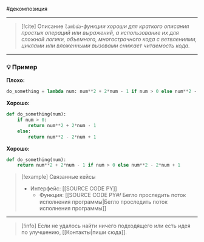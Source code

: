 #декомпозиция 
***

> [!cite] Описание
>_`lambda`-функции хороши для краткого описания простых операций или выражений, а использование их для сложной логики, объемного, многострочного кода с ветвлениями, циклами или вложенными вызовами снижает читаемость кода._

***
### 💡 Пример


**Плохо:**
```python
do_something = lambda num: num**2 + 2*num - 1 if num > 0 else num**2 - 2*num + 1
```

**Хорошо:**
```python
def do_something(num):
	if num > 0:
		return num**2 + 2*num - 1
	else:
		return num**2 - 2*num + 1
```

**Хорошо:**
```python
def do_something(num):
	return num**2 + 2*num - 1 if num > 0 else num**2 - 2*num + 1
```

> [!example] Связанные кейсы
>- Интерфейс: [[SOURCE CODE PY]]
>	- Функция: [[SOURCE CODE PY#𝑓 Бегло проследить поток исполнения программы|Бегло проследить поток исполнения программы]]

***

> [!info]
> Если не удалось найти ничего подходящего или есть идея по улучшению, [[Контакты|пиши сюда]].
